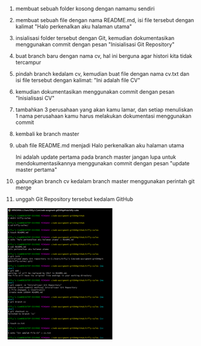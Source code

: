 1. membuat sebuah folder kosong dengan namamu sendiri
>
2. membuat sebuah file dengan nama README.md, isi file tersebut dengan kalimat
"Halo perkenalkan aku halaman utama"
3. insialisasi folder tersebut dengan Git, kemudian dokumentasikan menggunakan commit dengan pesan
"Inisialisasi Git Repository"
4. buat branch baru dengan nama cv, hal ini berguna agar histori kita tidak tercampur
5. pindah branch kedalam cv, kemudian buat file dengan nama cv.txt dan isi file tersebut dengan kalimat:
"Ini adalah file CV"
6. kemudian dokumentasikan menggunakan commit dengan pesan
"Inisialisasi CV"
7. tambahkan 3 perusahaan yang akan kamu lamar, dan setiap menuliskan 1 nama perusahaan kamu harus melakukan dokumentasi menggunakan commit
8. kembali ke branch master
9. ubah file README.md menjadi
Halo perkenalkan aku halaman utama

    Ini adalah update pertama pada branch master
jangan lupa untuk mendokumentasikannya menggunakan commit dengan pesan
"update master pertama"

10. gabungkan branch cv kedalam branch master menggunakan perintah git merge
11. unggah Git Repository tersebut kedalam GitHub

<img src="01-pic-cv-port.png" alt="ss jawabam pertma"/>
